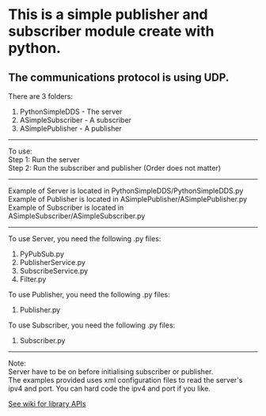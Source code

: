 # This is a simple publisher and subscriber module create with python. <br />
## The communications protocol is using UDP. <br />

There are 3 folders:  <br />
1) PythonSimpleDDS - The server <br />
2) ASimpleSubscriber - A subscriber <br />
3) ASimplePublisher - A publisher <br />

---------------------------------------
To use: <br />
Step 1: Run the server <br />
Step 2: Run the subscriber and publisher (Order does not matter) <br />

---------------------------------------
Example of Server is located in PythonSimpleDDS/PythonSimpleDDS.py <br />
Example of Publisher is located in ASimplePublisher/ASimplePublisher.py <br />
Example of Subscriber is located in ASimpleSubscriber/ASimpleSubscriber.py <br />

---------------------------------------
To use Server, you need the following .py files: <br />
1) PyPubSub.py <br />
2) PublisherService.py <br />
3) SubscribeService.py <br />
4) Filter.py <br />

To use Publisher, you need the following .py files: <br />
1) Publisher.py <br />

To use Subscriber, you need the following .py files: <br />
1) Subscriber.py <br />

---------------------------------------
Note: <br />
Server have to be on before initialising subscriber or publisher. <br />
The examples provided uses xml configuration files to read the server's ipv4 and port. You can hard code the ipv4 and port if you like. <br />

[See wiki for library APIs]("https://github.com/wengjjpaul/PythonSimpleDDS/wiki") <br />
